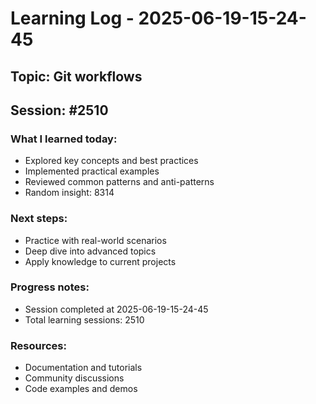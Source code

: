 # Learning Log - 2025-06-19-15-24-45

## Topic: Git workflows
## Session: #2510

### What I learned today:
- Explored key concepts and best practices
- Implemented practical examples  
- Reviewed common patterns and anti-patterns
- Random insight: 8314

### Next steps:
- Practice with real-world scenarios
- Deep dive into advanced topics
- Apply knowledge to current projects

### Progress notes:
- Session completed at 2025-06-19-15-24-45
- Total learning sessions: 2510

### Resources:
- Documentation and tutorials
- Community discussions
- Code examples and demos
